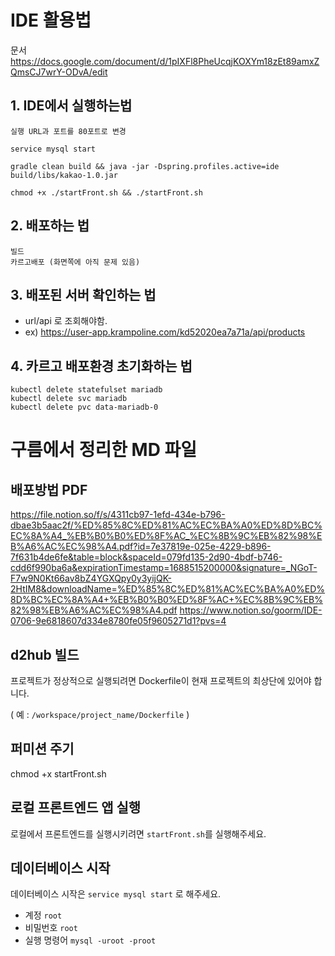 # IDE 활용법

문서
https://docs.google.com/document/d/1pIXFl8PheUcqjKOXYm18zEt89amxZQmsCJ7wrY-ODvA/edit

## 1. IDE에서 실행하는법
```text
실행 URL과 포트를 80포트로 변경
```

```text
service mysql start
```

```text
gradle clean build && java -jar -Dspring.profiles.active=ide build/libs/kakao-1.0.jar
```

```text
chmod +x ./startFront.sh && ./startFront.sh
```

## 2.  배포하는 법
```text
빌드
카르고배포 (화면쪽에 아직 문제 있음)
```

## 3. 배포된 서버 확인하는 법
- url/api 로 조회해야함.
- ex) https://user-app.krampoline.com/kd52020ea7a71a/api/products

## 4. 카르고 배포환경 초기화하는 법
```text
kubectl delete statefulset mariadb
kubectl delete svc mariadb
kubectl delete pvc data-mariadb-0
```

# 구름에서 정리한 MD 파일

## 배포방법 PDF
https://file.notion.so/f/s/4311cb97-1efd-434e-b796-dbae3b5aac2f/%ED%85%8C%ED%81%AC%EC%BA%A0%ED%8D%BC%EC%8A%A4_%EB%B0%B0%ED%8F%AC_%EC%8B%9C%EB%82%98%EB%A6%AC%EC%98%A4.pdf?id=7e37819e-025e-4229-b896-7f631b4de6fe&table=block&spaceId=079fd135-2d90-4bdf-b746-cdd6f990ba6a&expirationTimestamp=1688515200000&signature=_NGoT-F7w9N0Kt66av8bZ4YGXQpy0y3yijQK-2HtIM8&downloadName=%ED%85%8C%ED%81%AC%EC%BA%A0%ED%8D%BC%EC%8A%A4+%EB%B0%B0%ED%8F%AC+%EC%8B%9C%EB%82%98%EB%A6%AC%EC%98%A4.pdf
https://www.notion.so/goorm/IDE-0706-9e6818607d334e8780fe05f9605271d1?pvs=4

## d2hub 빌드
프로젝트가 정상적으로 실행되려면 Dockerfile이 현재 프로젝트의 최상단에 있어야 합니다.

( 예 : `/workspace/project_name/Dockerfile` )

## 퍼미션 주기
chmod +x startFront.sh

## 로컬 프론트엔드 앱 실행
로컬에서 프론트엔드를 실행시키려면 `startFront.sh`를 실행해주세요.

## 데이터베이스 시작
데이터베이스 시작은 `service mysql start` 로 해주세요.
- 계정 `root`
- 비밀번호 `root`
- 실행 명령어 `mysql -uroot -proot`
